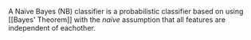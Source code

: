 A Naïve Bayes (NB) classifier is a probabilistic classifier based on using
[[Bayes' Theorem]] with the *naïve* assumption that all features are independent
of eachother.

